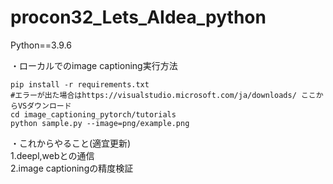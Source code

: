 # procon32_Lets_AIdea_python
Python==3.9.6

・ローカルでのimage captioning実行方法

```
pip install -r requirements.txt  
#エラーが出た場合はhttps://visualstudio.microsoft.com/ja/downloads/ ここからVSダウンロード  
cd image_captioning_pytorch/tutorials  
python sample.py --image=png/example.png  
```

・これからやること(適宜更新)  
1.deepl,webとの通信  
2.image captioningの精度検証  
